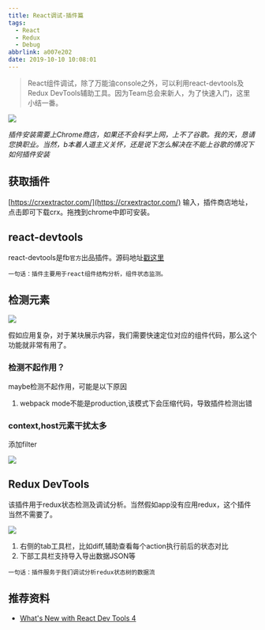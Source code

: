 ```yaml
---
title: React调试-插件篇
tags:
  - React
  - Redux
  - Debug
abbrlink: a007e202
date: 2019-10-10 10:08:01
---
```

> React组件调试，除了万能油console之外，可以利用react-devtools及Redux DevTools辅助工具。因为Team总会来新人，为了快速入门，这里小结一番。

![](http://static.1991421.cn/2019-10-10-013611.jpg)

_插件安装需要上Chrome商店，如果还不会科学上网，上不了谷歌。我的天，恳请您换职业。当然，b本着人道主义关怀，还是说下怎么解决在不能上谷歌的情况下如何插件安装_

## 获取插件

[https://crxextractor.com/](https://crxextractor.com/)
输入，插件商店地址，点击即可下载crx。拖拽到chrome中即可安装。

## react-devtools

react-devtools是fb`官方`出品插件。源码地址[戳这里](https://github.com/facebook/react/tree/master/packages/react-devtools)

`一句话：插件主要用于react组件结构分析，组件状态监测。`

## 检测元素

![](http://static.1991421.cn/2019-10-10-react-devtools.gif)

假如应用复杂，对于某块展示内容，我们需要快速定位对应的组件代码，那么这个功能就非常有用了。

### 检测不起作用？
maybe检测不起作用，可能是以下原因

1. webpack mode不能是production,该模式下会压缩代码，导致插件检测出错

### context,host元素干扰太多

添加filter

![](http://static.1991421.cn/2019-10-10-react-devtools-1.gif)

## Redux DevTools
该插件用于redux状态检测及调试分析。当然假如app没有应用redux，这个插件当然不需要了。

![](http://static.1991421.cn/2019-10-10-013952.jpg)

1. 右侧的tab工具栏，比如diff,辅助查看每个action执行前后的状态对比
2. 下部工具栏支持导入导出数据JSON等

`一句话：插件服务于我们调试分析redux状态树的数据流`

## 推荐资料

- [What's New with React Dev Tools 4](https://www.youtube.com/watch?v=QFKZmBMgvus)
